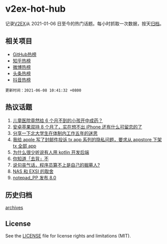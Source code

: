 # v2ex-hot-hub

 记录[V2EX](https://www.v2ex.com/)从 2021-01-06 日至今的热门话题。每小时抓取一次数据，按天[归档](archives)。
 
 ## 相关项目

- [GitHub热榜](https://github.com/lonnyzhang423/github-hot-hub)
- [知乎热榜](https://github.com/lonnyzhang423/zhihu-hot-hub)
- [微博热榜](https://github.com/lonnyzhang423/weibo-hot-hub)
- [头条热榜](https://github.com/lonnyzhang423/toutiao-hot-hub)
- [抖音热榜](https://github.com/lonnyzhang423/douyin-hot-hub)


 `更新时间：2021-06-08 10:41:32 +0800`

## 热议话题

1. [儿童医院竟然给 6 个月不到的小孩开中成药？](https://www.v2ex.com/t/781819)
1. [安卓苹果双持 8 个月了，实在想不出 iPhone 还有什么可留恋的了](https://www.v2ex.com/t/781943)
1. [分享一下北大学生在体制内工作五年的迷思](https://www.v2ex.com/t/781821)
1. [我给 apple 写了封邮件投诉 tx app 系列的隐私问题，要求从 appstore 下架 tx 全部 app](https://www.v2ex.com/t/781843)
1. [为什么很少听说有人用 kotlin 开发后端](https://www.v2ex.com/t/781828)
1. [你知道「去背」不](https://www.v2ex.com/t/781921)
1. [说句丧气话，程序员算不上是自己的掘墓人?](https://www.v2ex.com/t/781995)
1. [NAS 和 EXSI 的取舍](https://www.v2ex.com/t/781862)
1. [notepad_PP 发布 8.0](https://www.v2ex.com/t/781942)

## 历史归档

[archives](archives)

## License

See the [LICENSE](LICENSE) file for license rights and limitations (MIT).
